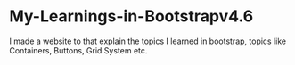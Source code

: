 # My-Learnings-in-Bootstrapv4.6
I made a website to that explain the topics I learned in bootstrap, topics like Containers, Buttons, Grid System etc.
